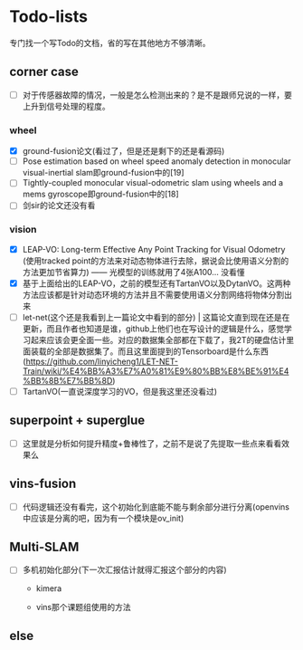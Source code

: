 # Todo-lists

专门找一个写Todo的文档，省的写在其他地方不够清晰。

## corner case

- [ ] 对于传感器故障的情况，一般是怎么检测出来的？是不是跟师兄说的一样，要上升到信号处理的程度。

### wheel

- [x] ground-fusion论文(看过了，但是还是剩下的还是看源码)
- [ ] Pose estimation based on wheel speed anomaly detection in monocular visual-inertial slam即ground-fusion中的[19]
- [ ] Tightly-coupled monocular visual-odometric slam using wheels and a mems gyroscope即ground-fusion中的[18]
- [ ] 剑sir的论文还没有看

### vision

- [x] LEAP-VO: Long-term Effective Any Point Tracking for Visual Odometry (使用tracked point的方法来对动态物体进行去除，据说会比使用语义分割的方法更加节省算力) —— 光模型的训练就用了4张A100... 没看懂
- [x] 基于上面给出的LEAP-VO，之前的模型还有TartanVO以及DytanVO。这两种方法应该都是针对动态环境的方法并且不需要使用语义分割网络将物体分割出来
- [ ] let-net(这个还是我看到上一篇论文中看到的部分) | 这篇论文直到现在还是在更新，而且作者也知道是谁，github上他们也在写设计的逻辑是什么，感觉学习起来应该会更全面一些。对应的数据集全部都在下载了，我2T的硬盘估计里面装载的全部是数据集了。而且这里面提到的Tensorboard是什么东西(https://github.com/linyicheng1/LET-NET-Train/wiki/%E4%BB%A3%E7%A0%81%E9%80%BB%E8%BE%91%E4%BB%8B%E7%BB%8D)
- [ ] TartanVO(一直说深度学习的VO，但是我这里还没看过)

## superpoint + superglue

- [ ] 这里就是分析如何提升精度+鲁棒性了，之前不是说了先提取一些点来看看效果么

## vins-fusion 

- [ ] 代码逻辑还没有看完，这个初始化到底能不能与剩余部分进行分离(openvins中应该是分离的吧，因为有一个模块是ov_init)

## Multi-SLAM

- [ ] 多机初始化部分(下一次汇报估计就得汇报这个部分的内容)

    - kimera

    - vins那个课题组使用的方法

## else















